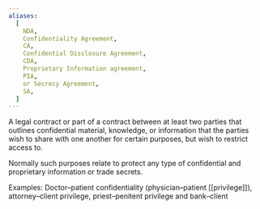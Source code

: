 ```yaml
---
aliases:
  [
    NDA,
    Confidentiality Agreement,
    CA,
    Confidential Disclosure Agreement,
    CDA,
    Proprietary Information agreement,
    PIA,
    or Secrecy Agreement,
    SA,
  ]
---
```


A legal contract or part of a contract between at least two parties that outlines confidential material, knowledge, or information that the parties wish to share with one another for certain purposes, but wish to restrict access to.

Normally such purposes relate to protect any type of confidential and proprietary information or trade secrets.

Examples: Doctor–patient confidentiality (physician–patient [[privilege]]), attorney–client privilege, priest–penitent privilege and bank–client
